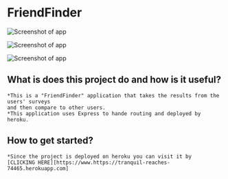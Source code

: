 # FriendFinder
![Screenshot of app](https://github.com/Finishoff/Bamazon/blob/master/x)

![Screenshot of app](https://github.com/Finishoff/Bamazon/blob/master/x)

![Screenshot of app](https://github.com/Finishoff/Bamazon/blob/master/x)

## What is does this project do and how is it useful?
    *This is a "FriendFinder" application that takes the results from the users' surveys
    and then compare to other users.
    *This application uses Express to hande routing and deployed by heroku.

## How to get started?
    *Since the project is deployed on heroku you can visit it by 
    [CLICKING HERE][https://www.https://tranquil-reaches-74465.herokuapp.com]
     
